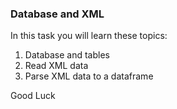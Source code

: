 ### Database and XML

In this task you will learn these topics:
1) Database and tables
2) Read XML data
3) Parse XML data to a dataframe

Good Luck